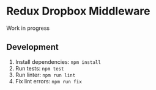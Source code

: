 # Redux Dropbox Middleware

Work in progress

## Development

1. Install dependencies: `npm install`
2. Run tests: `npm test`
3. Run linter: `npm run lint`
4. Fix lint errors: `npm run fix`
